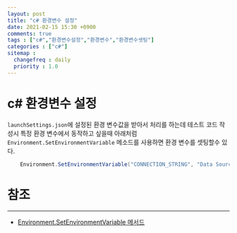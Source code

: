 ```yaml
---
layout: post
title: "c# 환경변수 설정"
date: 2021-02-15 15:30 +0900
comments: true
tags : ["c#","환경변수설정","환경변수","환경변수셋팅"]
categories : ["c#"]
sitemap :
  changefreq : daily
  priority : 1.0
---
```


# c# 환경변수 설정

`launchSettings.json`에 설정된 환경 변수값을 받아서 처리를 하는데 테스트 코드 작성시 특정 환경 변수에서 동작하고 싶을때 아래처럼 `Environment.SetEnvironmentVariable` 메소드를 사용하면 환경 변수를 셋팅할수 있다.

```c#
	Environment.SetEnvironmentVariable("CONNECTION_STRING", "Data Source =.\\TEST; Initial Catalog = testdb; Integrated Security = True; ");
```

# 참조
-----
* [Environment.SetEnvironmentVariable 메서드](https://docs.microsoft.com/ko-kr/dotnet/api/system.environment.setenvironmentvariable?view=net-5.0)

